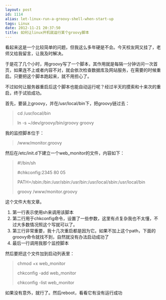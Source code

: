 ```yaml
---
layout: post
id: 1114
alias: let-linux-run-a-groovy-shell-when-start-up
tags: Linux
date: 2012-11-21 20:37:50
title: 如何让linux开机就运行某个groovy脚本
---
```


看起来这是一个比较简单的问题，但我这么多年硬是不会。今天校友网又挂了，老师又给我留言，让我及时解决。

于是花了几个小时，用groovy写了一个脚本，其作用就是每隔一分钟访问一次首页，如果连不上或者内容不对，就会依次检查数据库及网站服务，在需要的时候重启。只要把这个脚本跑起来，就不用担心了。

不过如何让服务器重启后这个脚本也能自动运行呢？经过半天的摸索和十来次的重启，终于试验成功。

首先，要装上groovy，并在/usr/local/bin下，把groovy链过去：

> <font style="background-color: #ffffff">cd /usr/local/bin</font>
> 
> <font style="background-color: #ffffff">ln -s ~/dev/groovy/bin/groovy groovy</font>

我的监控脚本位于：

> <font style="background-color: #ffffff">/www/monitor.groovy</font>

然后在/etc/init.d下建立一个web_monitor的文件，内容如下：

> <font style="background-color: #ffffff">#!/bin/sh</font>
> 
> <font style="background-color: #ffffff">#chkconfig:2345 80 05</font>
> 
> <font style="background-color: #ffffff">PATH=/sbin:/bin:/usr/sbin:/usr/bin:/usr/local/sbin:/usr/local/bin</font>
> 
> <font style="background-color: #ffffff">groovy /www/monitor.groovy</font>

这个文件大有文章。

1.  第一行表示使用sh来调用该脚本
2.  第二行用于chkconfig命令，设置了一些参数，这里有点复杂我也不太懂，不过大多数情况照这个写就可以了。
3.  第三行非常重要，我十几次重启都是因为它。如果不加上这个path，下面的groovy命令就找不到，自然就没有办法启动成功了
4.  最后一行调用我那个监控脚本

然后要把这个文件加到启动列表里：

> <font style="background-color: #ffffff">chmod +x web_monitor</font>
> 
> <font style="background-color: #ffffff">chkconfig -add web_monitor</font>
> 
> <font style="background-color: #ffffff">chkconfig -list web_monitor</font>

如果没有意外，就行了。然后reboot，看看它有没有运行成功
